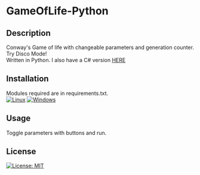 # GameOfLife-Python
## Description
Conway's Game of life with changeable parameters and generation counter. Try Disco Mode!\
Written in Python. I also have a C# version [HERE](https://github.com/Kkomek21/Conways-Game-of-Life-Csharp)
## Installation
Modules required are in requirements.txt.\
[![Linux](https://svgshare.com/i/Zhy.svg)](https://svgshare.com/i/Zhy.svg) [![Windows](https://svgshare.com/i/ZhY.svg)](https://svgshare.com/i/ZhY.svg)
## Usage
Toggle parameters with buttons and run.
## License
[![License: MIT](https://img.shields.io/badge/License-MIT-yellow.svg)](https://opensource.org/licenses/MIT)

